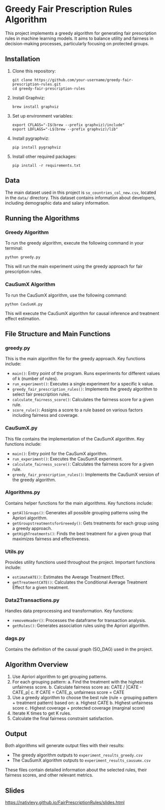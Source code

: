 # Greedy Fair Prescription Rules Algorithm

This project implements a greedy algorithm for generating fair prescription rules in machine learning models. It aims to balance utility and fairness in decision-making processes, particularly focusing on protected groups.

## Installation

1. Clone this repository:
   ```
   git clone https://github.com/your-username/greedy-fair-prescription-rules.git
   cd greedy-fair-prescription-rules
   ```

2. Install Graphviz:
   ```
   brew install graphviz
   ```

3. Set up environment variables:
   ```
   export CFLAGS="-I$(brew --prefix graphviz)/include"
   export LDFLAGS="-L$(brew --prefix graphviz)/lib"
   ```

4. Install pygraphviz:
   ```
   pip install pygraphviz
   ```

5. Install other required packages:
   ```
   pip install -r requirements.txt
   ```

## Data

The main dataset used in this project is `so_countries_col_new.csv`, located in the `data/` directory. This dataset contains information about developers, including demographic data and salary information.

## Running the Algorithms

### Greedy Algorithm

To run the greedy algorithm, execute the following command in your terminal:

```
python greedy.py
```

This will run the main experiment using the greedy approach for fair prescription rules.

### CauSumX Algorithm

To run the CauSumX algorithm, use the following command:

```
python CauSumX.py
```

This will execute the CauSumX algorithm for causal inference and treatment effect estimation.

## File Structure and Main Functions

### greedy.py

This is the main algorithm file for the greedy approach. Key functions include:

- `main()`: Entry point of the program. Runs experiments for different values of k (number of rules).
- `run_experiment()`: Executes a single experiment for a specific k value.
- `greedy_fair_prescription_rules()`: Implements the greedy algorithm to select fair prescription rules.
- `calculate_fairness_score()`: Calculates the fairness score for a given rule.
- `score_rule()`: Assigns a score to a rule based on various factors including fairness and coverage.

### CauSumX.py

This file contains the implementation of the CauSumX algorithm. Key functions include:

- `main()`: Entry point for the CauSumX algorithm.
- `run_experiment()`: Executes the CauSumX experiment.
- `calculate_fairness_score()`: Calculates the fairness score for a given rule.
- `greedy_fair_prescription_rules()`: Implements the CauSumX version of the greedy algorithm.

### Algorithms.py

Contains helper functions for the main algorithms. Key functions include:

- `getAllGroups()`: Generates all possible grouping patterns using the Apriori algorithm.
- `getGroupstreatmentsforGreeedy()`: Gets treatments for each group using a greedy approach.
- `getHighTreatments()`: Finds the best treatment for a given group that maximizes fairness and effectiveness.

### Utils.py

Provides utility functions used throughout the project. Important functions include:

- `estimateATE()`: Estimates the Average Treatment Effect.
- `getTreatmentCATE()`: Calculates the Conditional Average Treatment Effect for a given treatment.

### Data2Transactions.py

Handles data preprocessing and transformation. Key functions:

- `removeHeader()`: Processes the dataframe for transaction analysis.
- `getRules()`: Generates association rules using the Apriori algorithm.

### dags.py

Contains the definition of the causal graph (SO_DAG) used in the project.

## Algorithm Overview

1. Use Apriori algorithm to get grouping patterns.
2. For each grouping pattern:
   a. Find the treatment with the highest unfairness score.
   b. Calculate fairness score as: CATE / |CATE - CATE_p|
   c. If CATE = CATE_p, unfairness score = CATE
3. Use a greedy algorithm to choose the best rule (rule = grouping pattern + treatment pattern) based on:
   a. Highest CATE
   b. Highest unfairness score
   c. Highest coverage + protected coverage (marginal score)
4. Iterate K times to get K rules.
5. Calculate the final fairness constraint satisfaction.

## Output

Both algorithms will generate output files with their results:

- The greedy algorithm outputs to `experiment_results_greedy.csv`
- The CauSumX algorithm outputs to `experiment_results_causumx.csv`

These files contain detailed information about the selected rules, their fairness scores, and other relevant metrics.

## Slides

https://nativlevy.github.io/FairPrescriptionRules/slides.html